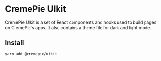 # CremePie UIkit

CremePie UIkit is a set of React components and hooks used to build pages on CremePie's apps. It also contains a theme file for dark and light mode.

## Install

`yarn add @cremepie/uikit`

